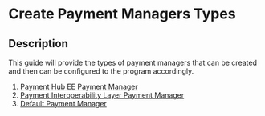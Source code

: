 # Create Payment Managers Types

## Description

This guide will provide the types of payment managers that can be created and then can be configured to the program accordingly.

1. [Payment Hub EE Payment Manager](create-payment-hub-ee-payment-manager.md)
2. [Payment Interoperability Layer Payment Manager](create-payment-interoperability-layer-payment-manager.md)
3. [Default Payment Manager](create-default-payment-manager.md)

